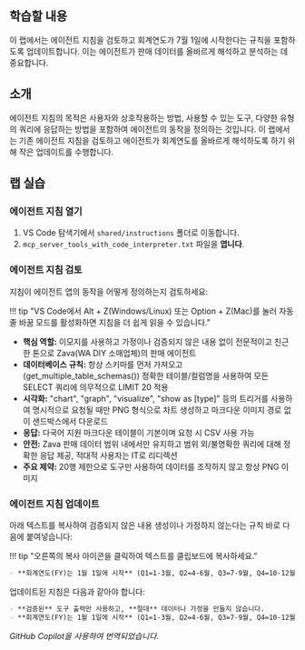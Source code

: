 ## 학습할 내용

이 랩에서는 에이전트 지침을 검토하고 회계연도가 7월 1일에 시작한다는 규칙을 포함하도록 업데이트합니다. 이는 에이전트가 판매 데이터를 올바르게 해석하고 분석하는 데 중요합니다.

## 소개

에이전트 지침의 목적은 사용자와 상호작용하는 방법, 사용할 수 있는 도구, 다양한 유형의 쿼리에 응답하는 방법을 포함하여 에이전트의 동작을 정의하는 것입니다. 이 랩에서는 기존 에이전트 지침을 검토하고 에이전트가 회계연도를 올바르게 해석하도록 하기 위해 작은 업데이트를 수행합니다.

## 랩 실습

### 에이전트 지침 열기

1. VS Code 탐색기에서 `shared/instructions` 폴더로 이동합니다.
2. `mcp_server_tools_with_code_interpreter.txt` 파일을 **엽니다**.

### 에이전트 지침 검토

지침이 에이전트 앱의 동작을 어떻게 정의하는지 검토하세요:

!!! tip "VS Code에서 Alt + Z(Windows/Linux) 또는 Option + Z(Mac)를 눌러 자동 줄 바꿈 모드를 활성화하면 지침을 더 쉽게 읽을 수 있습니다."

- **핵심 역할:** 이모지를 사용하고 가정이나 검증되지 않은 내용 없이 전문적이고 친근한 톤으로 Zava(WA DIY 소매업체)의 판매 에이전트
- **데이터베이스 규칙:** 항상 스키마를 먼저 가져오고(get_multiple_table_schemas()) 정확한 테이블/컬럼명을 사용하여 모든 SELECT 쿼리에 의무적으로 LIMIT 20 적용
- **시각화:** "chart", "graph", "visualize", "show as [type]" 등의 트리거를 사용하여 명시적으로 요청될 때만 PNG 형식으로 차트 생성하고 마크다운 이미지 경로 없이 샌드박스에서 다운로드
- **응답:** 다국어 지원 마크다운 테이블이 기본이며 요청 시 CSV 사용 가능
- **안전:** Zava 판매 데이터 범위 내에서만 유지하고 범위 외/불명확한 쿼리에 대해 정확한 응답 제공, 적대적 사용자는 IT로 리디렉션
- **주요 제약:** 20행 제한으로 도구만 사용하여 데이터를 조작하지 않고 항상 PNG 이미지

### 에이전트 지침 업데이트

아래 텍스트를 복사하여 검증되지 않은 내용 생성이나 가정하지 않는다는 규칙 바로 다음에 붙여넣습니다:

!!! tip "오른쪽의 복사 아이콘을 클릭하여 텍스트를 클립보드에 복사하세요."

```markdown
- **회계연도(FY)는 1월 1일에 시작** (Q1=1-3월, Q2=4-6월, Q3=7-9월, Q4=10-12월).
```

업데이트된 지침은 다음과 같아야 합니다:

```markdown
- **검증된** 도구 출력만 사용하고, **절대** 데이터나 가정을 만들지 않습니다.
- **회계연도(FY)는 1월 1일에 시작** (Q1=1-3월, Q2=4-6월, Q3=7-9월, Q4=10-12월).
```

*GitHub Copilot을 사용하여 번역되었습니다.*
